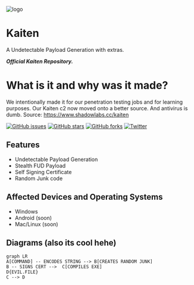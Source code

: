 
![logo](https://i.imgur.com/zDAgX52.png)

# Kaiten
A Undetectable Payload Generation with extras.

***Official Kaiten Repository.***

# What is it and why was it made?
We intentionally made it for our penetration testing jobs and for learning purposes. Our Kaiten c2 now moved onto a better source. And antivirus is dumb.
Source: https://www.shadowlabs.cc/kaiten

[![GitHub issues](https://img.shields.io/github/issues/shadowlabscc/Kaiten.svg)](https://github.com/shadowlabscc/ProjectOpal/issues)
[![GitHub stars](https://img.shields.io/github/stars/shadowlabscc/Kaiten.svg)](https://github.com/shadowlabscc/ProjectOpal/stargazers)
[![GitHub forks](https://img.shields.io/github/forks/shadowlabscc/Kaiten.svg)](https://github.com/shadowlabscc/Kaiten/network)
[![Twitter](https://img.shields.io/twitter/url/https/github.com/shadowlabscc/ProjectOpal.svg?style=popout)](https://twitter.com/intent/tweet?text=Wow:&url=https://github.com/shadowlabscc/Kaiten)

## Features

-   Undetectable Payload Generation
- Stealth FUD Payload
- Self Signing Certificate
- Random Junk code

## Affected Devices and Operating Systems
- Windows
- Android (soon)
- Mac/Linux (soon)

## Diagrams (also its cool hehe)

```mermaid
graph LR
A[COMMAND] -- ENCODES STRING --> B[CREATES RANDOM JUNK]
B -- SIGNS CERT -->  C[COMPILES EXE]
D{EVIL.FILE}
C --> D
```
